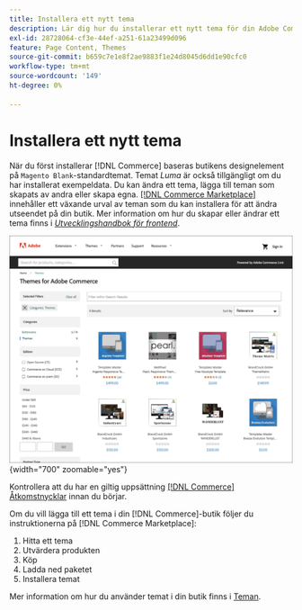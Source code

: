 ```yaml
---
title: Installera ett nytt tema
description: Lär dig hur du installerar ett nytt tema för din Adobe Commerce eller Magento Open Source Store.
exl-id: 28728064-cf3e-44ef-a251-61a23499d096
feature: Page Content, Themes
source-git-commit: b659c7e1e8f2ae9883f1e24d8045d6dd1e90cfc0
workflow-type: tm+mt
source-wordcount: '149'
ht-degree: 0%

---
```


# Installera ett nytt tema

När du först installerar [!DNL Commerce] baseras butikens designelement på `Magento Blank`-standardtemat. Temat _Luma_ är också tillgängligt om du har installerat exempeldata. Du kan ändra ett tema, lägga till teman som skapats av andra eller skapa egna. [[!DNL Commerce Marketplace]](../getting-started/commerce-marketplace.md) innehåller ett växande urval av teman som du kan installera för att ändra utseendet på din butik. Mer information om hur du skapar eller ändrar ett tema finns i [_Utvecklingshandbok för frontend_](https://developer.adobe.com/commerce/frontend-core/guide/).

![[!DNL Commerce Marketplace]](./assets/marketplace-themes.png){width="700" zoomable="yes"}

Kontrollera att du har en giltig uppsättning [[!DNL Commerce] Åtkomstnycklar](https://experienceleague.adobe.com/docs/commerce-operations/installation-guide/prerequisites/authentication-keys.html?lang=sv-SE) innan du börjar.

Om du vill lägga till ett tema i din [!DNL Commerce]-butik följer du instruktionerna på [!DNL Commerce Marketplace]:

1. Hitta ett tema
1. Utvärdera produkten
1. Köp
1. Ladda ned paketet
1. Installera temat

Mer information om hur du använder temat i din butik finns i [Teman](themes.md).
